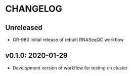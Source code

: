 CHANGELOG
=========

Unreleased
----------

- GR-980 Initial release of rebuilt RNASeqQC workflow

v0.1.0: 2020-01-29
------------------

- Development version of workflow for testing on cluster
